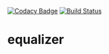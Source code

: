 [![Codacy Badge](https://api.codacy.com/project/badge/Grade/6e4827b909274d13a109be0d47dcf4d8)](https://www.codacy.com/app/Double-O-Seven/equalizer?utm_source=github.com&amp;utm_medium=referral&amp;utm_content=Double-O-Seven/equalizer&amp;utm_campaign=Badge_Grade)
[![Build Status](https://travis-ci.org/Double-O-Seven/kamp.svg?branch=master)](https://travis-ci.org/Double-O-Seven/kamp)

# equalizer